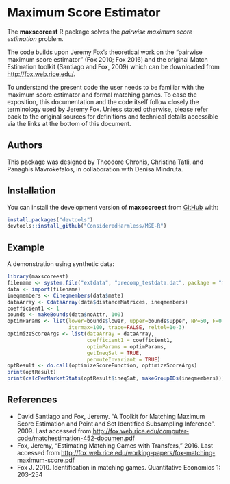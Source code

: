 # Maximum Score Estimator

<!-- badges: start -->
<!-- badges: end -->

The **maxscoreest** R package solves the *pairwise maximum score estimation*
problem.

The code builds upon Jeremy Fox’s theoretical work on the “pairwise maximum
score estimator” (Fox 2010; Fox 2016) and the original Match Estimation toolkit
(Santiago and Fox, 2009) which can be downloaded from <http://fox.web.rice.edu/>.

To understand the present code the user needs to be familiar with the maximum
score estimator and formal matching games. To ease the exposition, this
documentation and the code itself follow closely the terminology used by Jeremy
Fox. Unless stated otherwise, please refer back to the original sources for
definitions and technical details accessible via the links at the bottom of this
document.

## Authors

This package was designed by Theodore Chronis, Christina Tatli, and Panaghis
Mavrokefalos, in collaboration with Denisa Mindruta.

## Installation

You can install the development version of **maxscoreest** from
[GitHub](https://github.com/) with:

```r
install.packages("devtools")
devtools::install_github("ConsideredHarmless/MSE-R")
```

## Example

A demonstration using synthetic data:

```r
library(maxscoreest)
filename <- system.file("extdata", "precomp_testdata.dat", package = "maxscoreest")
data <- import(filename)
ineqmembers <- Cineqmembers(data$mate)
dataArray <- CdataArray(data$distanceMatrices, ineqmembers)
coefficient1 <- 1
bounds <- makeBounds(data$noAttr, 100)
optimParams <- list(lower=bounds$lower, upper=bounds$upper, NP=50, F=0.6, CR=0.5,
                    itermax=100, trace=FALSE, reltol=1e-3)
optimizeScoreArgs <- list(dataArray = dataArray,
                          coefficient1 = coefficient1,
                          optimParams = optimParams,
                          getIneqSat = TRUE,
                          permuteInvariant = TRUE)
optResult <- do.call(optimizeScoreFunction, optimizeScoreArgs)
print(optResult)
print(calcPerMarketStats(optResult$ineqSat, makeGroupIDs(ineqmembers)))
```

## References

- David Santiago and Fox, Jeremy. “A Toolkit for Matching Maximum Score
Estimation and Point and Set Identified Subsampling Inference”. 2009. Last
accessed from 
<http://fox.web.rice.edu/computer-code/matchestimation-452-documen.pdf>
- Fox, Jeremy, “Estimating Matching Games with Transfers,” 2016. Last accessed
from <http://fox.web.rice.edu/working-papers/fox-matching-maximum-score.pdf>
- Fox J. 2010. Identification in matching games. Quantitative Economics 1:
203–254
